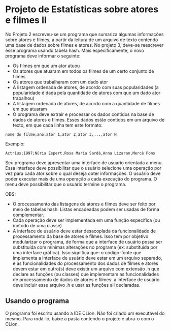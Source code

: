 # Projeto de Estatísticas sobre atores e filmes II

No Projeto 2 escreveu-se um programa que sumariza algumas informações sobre atores e filmes, a partir da leitura de um arquivo de texto contendo uma base de dados sobre filmes e atores. No projeto 3, deve-se reescrever esse programa usando tabela hash. Mais especificamente, o novo programa deve informar o seguinte:

- Os filmes em que um ator atuou
- Os atores que atuaram em todos os filmes de um certo conjunto de filmes
- Os atores que trabalharam com um dado ator
- A listagem ordenada de atores, de acordo com suas popularidades (a popularidade é dada pela quantidade de atores com que um dado ator trabalhou)
- A listagem ordenada de atores, de acordo com a quantidade de filmes em que atuaram
- O programa deve extrair e processar os dados contidos na base de dados de atores e filmes. Esses dados estão contidos em um arquivo de texto, em que cada linha tem este formato:
 
 ```
nome do filme;ano;ator 1,ator 2,ator 3,...,ator N
```

Exemplo:

```
Actrius;1997;Núria Espert,Rosa Maria Sardà,Anna Lizaran,Mercè Pons
```

Seu programa deve apresentar uma interface de usuário orientada a menu. Essa interface deve possibilitar que o usuário selecione uma operação por vez para cada ator sobre o qual deseja obter informações. O usuário deve poder executar mais de uma operação a cada execução do programa. O menu deve possibilitar que o usuário termine o programa.

OBS:

- O processamento das listagens de atores e filmes deve ser feito por meio de tabelas hash. Listas encadeadas podem ser usadas de forma complementar.
- Cada operação deve ser implementada em uma função específica (ou método de uma classe)
- A interface de usuário deve estar desacoplada da funcionalidade de processamento da base de atores e filmes. Isso tem por objetivo modularizar o programa, de forma que a interface de usuário possa ser substituída com mínimas alterações no programa (ex: substituída por uma interface gráfica). Isso significa que:
o código-fonte que implementa a interface de usuário deve estar em um arquivo separado, e as funcionalidades do processamento dos dados de filmes e atores devem estar em outro(s)
deve existir um arquivo com extensão .h que declare as funções (ou classes) que implementam as funcionalidades de processamento de dados de atores e filmes: a interface de usuário deve incluir esse arquivo .h e usar as funções ali declaradas.

## Usando o programa

O programa foi escrito usando a IDE CLion. Não foi criado um executável do mesmo. Para rodá-lo, baixe a pasta contendo o projeto e abra-o com o CLion.
